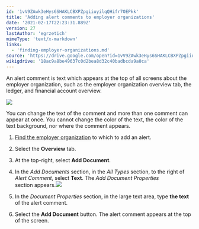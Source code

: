 ```yaml
---
id: '1vV9ZAwk3eHys6SHAKLCBXPZpgiiuyilqQHifr7OEPkk'
title: 'Adding alert comments to employer organizations'
date: '2021-02-17T22:23:31.889Z'
version: 27
lastAuthor: 'egrzetich'
mimeType: 'text/x-markdown'
links:
  - 'finding-employer-organizations.md'
source: 'https://drive.google.com/open?id=1vV9ZAwk3eHys6SHAKLCBXPZpgiiuyilqQHifr7OEPkk'
wikigdrive: '18ac9a8be49637c0d2bea8d32c40badbcda9a0ca'
---
```

An alert comment is text which appears at the top of all screens about the employer organization, such as the employer organization overview tab, the ledger, and financial account overview.

![](../adding-alert-comments-to-employer-organizations.assets/d80a9a4a9e53496661ad81e7be6b3340.png)

You can change the text of the comment and more than one comment can appear at once. You cannot change the color of the text, the color of the text background, nor where the comment appears.
1. [Find the employer organization](finding-employer-organizations.md) to which to add an alert.
2. Select the <strong>Overview</strong> tab.
3. At the top-right, select <strong>Add Document</strong>.
4. In the <em>Add Documents</em> section, in the <em>All Types</em> section, to the right of <em>Alert Comment</em>, select <strong>Text</strong>. The <em>Add Document Properties</em>  
    section appears.<img src="../adding-alert-comments-to-employer-organizations.assets/a5c6f5d5e690c8d054936d1dfc46341f.png" />

5. In the <em>Document Properties</em> section, in the large text area, type <strong>the text</strong> of the alert comment.
6. Select the <strong>Add Document</strong> button. The alert comment appears at the top of the screen.

